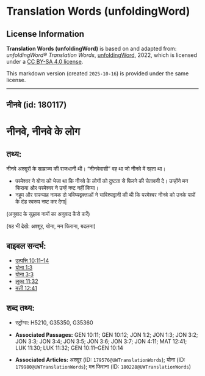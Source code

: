 # Translation Words (unfoldingWord)

## License Information

**Translation Words (unfoldingWord)** is based on and adapted from: _unfoldingWord® Translation Words_, [unfoldingWord](https://unfoldingword.org/utw), 2022, which is licensed under a [CC BY-SA 4.0 license](https://creativecommons.org/licenses/by-sa/4.0/legalcode.en).

This markdown version (created `2025-10-16`) is provided under the same license.



--------------------------------

## नीनवे (id: 180117)

नीनवे, नीनवे के लोग
===================

तथ्य:
-----

नीनवे अश्शूरों के साम्राज्य की राजधानी थी। “नीनवेवासी” वह था जो नीनवे में रहता था।

* परमेश्वर ने योना को भेजा था कि नीनवे के लोगों को दुष्टता से फिरने की चेतावनी दे। उन्होंने मन फिराया और परमेश्वर ने उन्हें नष्ट नहीं किया।
* नहूम और सपन्याह नामक दो भविष्यद्वक्ताओं ने भाविश्यद्वानी की थी कि परमेश्वर नीनवे को उनके पापों के दंड स्वरूप नष्ट कर देगा\|

(अनुवाद के सुझाव नामों का अनुवाद कैसे करें)

(यह भी देखें: अश्शूर, योना, मन फिराना, बदलना)

बाइबल सन्दर्भ:
--------------

* [उत्पत्ति 10:11–14](https://ref.ly/Gen10:11-Gen10:14)
* [योना 1:3](https://ref.ly/Jonah1:3)
* [योना 3:3](https://ref.ly/Jonah3:3)
* [लूका 11:32](https://ref.ly/Luke11:32)
* [मत्ती 12:41](https://ref.ly/Matt12:41)

शब्द तथ्य:
----------

* स्ट्रोंग्स: H5210, G35350, G35360

* **Associated Passages:** GEN 10:11; GEN 10:12; JON 1:2; JON 1:3; JON 3:2; JON 3:3; JON 3:4; JON 3:5; JON 3:6; JON 3:7; JON 4:11; MAT 12:41; LUK 11:30; LUK 11:32; GEN 10:11–GEN 10:14
* **Associated Articles:** अश्शूर (ID: `179576@UWTranslationWords`); योना (ID: `179980@UWTranslationWords`); मन फिराना (ID: `180228@UWTranslationWords`)

